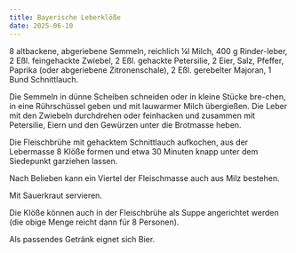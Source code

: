 ```yaml
---
title: Bayerische Leberklöße
date: 2025-06-10
---
```


8 altbackene, abgeriebene Semmeln, reichlich ¼l Milch, 400 g Rinder-leber, 2 Eßl. feingehackte Zwiebel, 2 Eßl. gehackte Petersilie, 2 Eier, Salz, Pfeffer, Paprika (oder abgeriebene Zitronenschale), 2 Eßl. gerebelter Majoran, 1 Bund Schnittlauch.

Die Semmeln in dünne Scheiben schneiden oder in kleine Stücke bre-chen, in eine Rührschüssel geben und mit lauwarmer Milch übergießen. Die Leber mit den Zwiebeln durchdrehen oder feinhacken und zusammen mit Petersilie, Eiern und den Gewürzen unter die Brotmasse heben.

Die Fleischbrühe mit gehacktem Schnittlauch aufkochen, aus der Lebermasse 8 Klöße formen und etwa 30 Minuten knapp unter dem Siedepunkt garziehen lassen.

Nach Belieben kann ein Viertel der Fleischmasse auch aus Milz bestehen.

Mit Sauerkraut servieren.

Die Klöße können auch in der Fleischbrühe als Suppe angerichtet werden (die obige Menge reicht dann für 8 Personen).

Als passendes Getränk eignet sich Bier.
